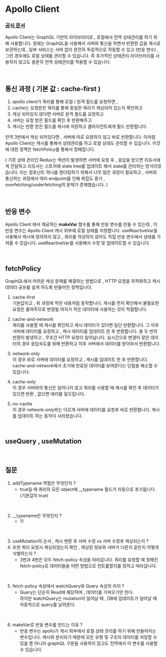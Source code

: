# Apollo Client

### [공식 문서](https://www.apollographql.com/)

Apollo Client는 GraphQL 기반의 라이브러리로 , 로컬에서 전역 상태관리를 하기 위해 사용합니다. 원래는 GraphQL을 사용해서 서버와 통신을 하면서 반환한 값을 캐시로 보관하는데 , 일부 서비스는 서버 없이 완전히 독립적으로 작동할 수 있고 (반응 변수) , 그런 경우에도 로컬 상태를 관리할 수 있습니다. 즉 추가적인 상태관리 라이브러리를 사용하지 않고도 충분히 전역 상태관리를 적용할 수 있습니다.

</br>

## 통신 과정 ( 기본 값 : cache-first )

1. apollo client가 쿼리를 통해 로컬 / 원격 필드를 요청하면 , 
2. cache는 요청받은 쿼리를 통해 동일한 쿼리가 캐싱되어 있는지 확인하고
3. 캐싱 되어있지 않다면 서버로 원격 필드를 요청하고
4. 서버는 요청 받은 필드를 확인 후 반환해주고
5. 캐시는 반환 받은 필드를 캐시에 저장하고 클라이언트에게 필드 반환합니다.

만약 3번에서 캐싱 되어있다면 , 서버에 따로 요청하지 않고 바로 반환합니다. 이처럼 Apollo Client는 캐시를 통해서 상태관리를 하고 로컬 상태도 관리할 수 있습니다. 이것에 대한 정책은 fetchPolicy를 통해서 정해집니다.

( 기존 상태 관리인 Redux는  액션이 발생하면 서버에 요청 후 , 응답을 받으면 리듀서에게 전달하고 리듀서는 스토어에 state tree를 업데이트 해서 state를 관리하는 방식이었습니다. 이는 컴포넌트 하나를 렌더링하기 위해서 너무 많은 과정이 필요하고 , 서버와 통신하는 과정에서 여러 endpoint를 인해 복잡도 증가 , overfetching/underfetching의 문제가 존재했습니다. )

</br>

## 반응 변수

Apollo Client 에서 제공하는 **makeVar** 함수를 통해 반응 변수를 만들 수 있는데 , 이 반응 변수는 Apollo Client 캐시 외부에 로컬 상태를 저장합니다. useReactiveVar을 사용해서 캐시에 정의하지 않고 , 쿼리를 작성하지 않아도 직접 반응 변수에서 상태를 가져올 수 있습니다. useReactiveVar를 사용해서 수정 및 업데이트할 수 있습니다.

</br>

## fetchPolicy

GraphQL에서 어려운 캐싱 문제를 해결하는 방법으로 , HTTP 요청을 최적화하고 캐시 데이터 공유를 쉽게 하도록 만들어진 정책입니다.

1. cache-first\
기본값이고 , 위 과정에 적힌 내용처럼 동작합니다. 캐시를 먼저 확인해서 불필요한 요청은 줄여주므로 변경될 여지가 적은 데이터에 사용하는 것이 적절합니다.

2. cache-and-network\
쿼리를 사용할 때 캐시를 확인하고 캐시 데이터가 있다면 일단 반환합니다. 그 이후 서버에 데이터를 요청하고 , 캐시 데이터를 업데이트 한 후 반환합니다. 총 두 번의 반환이 발생하고 , 무조건 HTTP 요청이 일어납니다. 실시간으로 변경이 잦은 데이터의 경우 응답속도를 위해 반환하고 이후 서버에서 데이터를 받아와서 반환합니다.

3. network-only\
이 경우 바로 서버에 데이터를 요청하고 , 캐시를 업데이트 한 후 반환합니다. cache-and-network에서 초기에 만료된 데이터를 보여준다는 단점을 해소할 수 있습니다. 

4. cache-only\
이 경우 서버와의 통신은 일어나지 않고 쿼리를 사용할 때 캐시를 확인 후 데이터가 있으면 반환 , 없으면 에러를 일으킵니다.

5. no-cache\
이 경우 network-only와는 다르게 서버에 데이터를 요청후 바로 반환합니다. 캐시를 업데이트 하는 동작이 사라졌습니다.

</br>

## useQuery , useMutation

</br>

## 질문

1.  addTypename 역할은 무엇인지 ?
    - true일 때 쿼리의 모든 object에 __typename 필드가 자동으로 추가됩니다.(기본값이 true)
</br>

2. __typename은 무엇인지 ?
    - 11

</br>

3.  useMutation의 순서 , 캐시 변환 후 서버 수정 vs 서버 수정후 캐싱되는지 ?
4.  또한 쿼리 요청시 캐싱되었는지 확인 , 캐싱된 정보와 서버가 다른지 같은지 어떻게 식별하는지 ? 
    - 3번과 4번은 모두 fetch-policy 속성을 따라갑니다. 쿼리를 요청할 때 정해진 fetch-policy로 데이터들을 어떤 방법으로 컨트롤할지를 정하고 따라갑니다.

</br>

5.  fetch-policy 속성에서 watchQuery와 Query 속성의 차이 ?
    - Query는 단순히 Read에 해당하며 , 데이터를 가져오기만 한다.\
    하지만 watchQuery는 mutation이 일어날 때 , DB에 업데이트가 일어날 때 자동적으로 query를 날려준다.

</br>

6. makeVar로 반응 변수를 만드는 이유 ?
    - 반응 변수는 apollo가 캐시 외부에서 로컬 상태 관리를 하기 위해 만들어지는 변수입니다. 캐시와 분리되기 때문에 모든 유형 및 구조의 데이터를 저장할 수 있을 뿐 아니라 graphQL 구문을 사용하지 않고도 전역에서 이 변수를 사용할 수 있습니다. 
